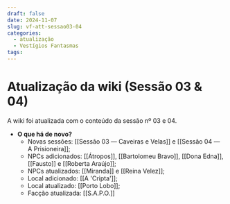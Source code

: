 ```yaml
---
draft: false
date: 2024-11-07
slug: vf-att-sessao03-04
categories:
  - atualização
  - Vestígios Fantasmas
tags:
---
```



# Atualização da wiki (Sessão 03 & 04)

A wiki foi atualizada com o conteúdo da sessão nº 03 e 04.

<!-- more -->

- **O que há de novo?**
	- Novas sessões: [[Sessão 03 ― Caveiras e Velas]] e [[Sessão 04 ― A Prisioneira]];
	- NPCs adicionados: [[Átropos]], [[Bartolomeu Bravo]], [[Dona Edna]], [[Fausto]] e [[Roberta Araújo]];
	- NPCs atualizados: [[Miranda]] e [[Reina Velez]];
	- Local adicionado: [[A 'Cripta']];
	- Local atualizado: [[Porto Lobo]];
	- Facção atualizada: [[S.A.P.O.]]